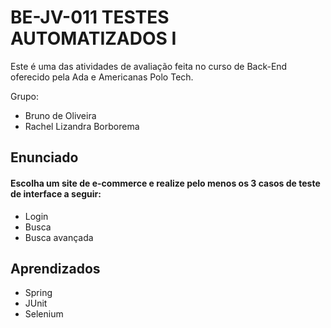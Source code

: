 # BE-JV-011 TESTES AUTOMATIZADOS I

Este é uma das atividades de avaliação feita no curso de Back-End oferecido pela Ada e Americanas Polo Tech.

Grupo: 
* Bruno de Oliveira 
* Rachel Lizandra Borborema

## Enunciado

#### Escolha um site de e-commerce e realize pelo menos os 3 casos de teste de interface a seguir:

* Login
* Busca
* Busca avançada

## Aprendizados

- Spring
- JUnit
- Selenium

